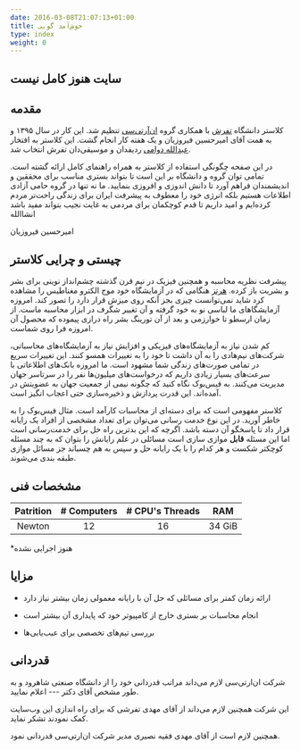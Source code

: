 ```yaml
---
date: 2016-03-08T21:07:13+01:00
title: خوش‌آمد گویی
type: index
weight: 0
---
```


## سایت هنوز کامل نیست

## مقدمه

کلاستر دانشگاه [تفرش](http://tafreshu.ac.ir) با همکاری گروه [ان‌آرتی‌سی](http://nrtc.ir) تنظیم شد.
این کار در سال ۱۳۹۵ و به همت آقای امیرحسین فیروزیان و یک هفته کار انجام گشت.
این کلاستر به افتخار
[عبدالله دوامی](https://fa.wikipedia.org/wiki/%D8%B9%D8%A8%D8%AF%D8%A7%D9%84%D9%84%D9%87_%D8%AF%D9%88%D8%A7%D9%85%DB%8C) ردیفدان
و موسیقی‌دان تفرش انتخاب شد.

در این صفحه چگونگی استفاده از کلاستر به همراه راهنمای کامل ارائه گشته است. تمامی توان گروه و دانشگاه بر این است تا بتواند
بستری مناسب برای محققین و اندیشمندان فراهم آورد تا دانش اندوزی و افروزی بنمایید.
ما نه تنها در گروه حامی آزادی اطلاعات هستیم بلکه انرژی خود را معطوف به پیشرفت ایران برای زندگی راحت‌تر
مردم کرده‌ایم و امید داریم تا قدم کوچکمان برای مردمی به غایت نجیب بتواند مفید باشد
انشاالله

امیرحسین فیروزیان

## چیستی و چرایی کلاستر

پیشرفت نظریه محاسبه و همچنین فیزیک در نیم قرن گذشته چشم‌انداز نوینی برای بشر و بشریت باز کرده. [هرتز](https://en.wikipedia.org/wiki/Heinrich_Hertz)
هنگامی که در آزمایشگاه خود موج الکترو مغناطیس را مشاهده کرد شاید نمی‌توانست چیزی بجز آنکه روی میزش قرار دارد را تصور کند.
امروزه آزمایشگا‌های ما لباسی نو به خود گرفته و آن تغییر شگرف در ابزار محاسبه ماست.
از زمان ارسطو تا خوارزمی و بعد از آن تورینگ بشر راه درازی پیموده که محصول آن امروزه 
فرا روی شماست.

کم شدن نیاز به آزمایشگاه‌های فیزیکی و افزایش نیاز به آزمایشگاه‌های محاسباتی،
شرکت‌های نیم‌هادی را به آن داشت تا خود را به تغییرات همسو کنند. این تغییرات سریع
در تمامی صورت‌های زندگی شما مشهود است. ما امروزه بانک‌های اطلاعاتی با سرعت‌های
بسیار زیادی داریم که درخواست‌های میلیون‌ها نفر را در سرتاسر جهان مدیریت می‌کنند.
به فیس‌بوک نگاه کنید که چگونه نیمی از جمعیت جهان به عضویتش در آمده‌اند.
این قدرت پردازش و ذخیره‌سازی حتی اعجاب انگیز است.

کلاستر مفهومی است که برای دسته‌ای از محاسبات کارآمد است. مثال فیس‌بوک را به خاطر آورید. در این
نوع خدمت رسانی می‌توان برای تعداد مشخصی از افراد یک رایانه قرار داد تا پاسخگو آن دسته باشد.
اگرچه که این بدترین راه حل برای خدمت‌رسانی است اما این مسئله **قابل** موازی سازی است
مسائلی در علم رایانش را بتوان که به چند مسئله کوچکتر شکست و هر کدام را با یک رایانه حل و سپس به هم چسباند
جز مسائل موازی طبقه بندی می‌شوند.

## مشخصات فنی

|Patrition|# Computers|# CPU's Threads|RAM|
|:-------:|:---------:|:-------------:|:-:|
|Newton   |12         |16             |34 GiB|
*هنوز اجرایی نشده

## مزایا

- ارائه زمان کمتر برای مسائلی که حل آن با رایانه معمولی زمان بیشتر نیاز دارد

- انجام محاسبات بر بستری خارج از کامپیوتر خود که پایداری آن بیشتر است

- بررسی تیم‌های تخصصی برای عیب‌یابی‌ها

## قدردانی

شرکت ان‌ارتی‌سی لازم می‌داند مراتب قدردانی خود را از دانشگاه صنعتی شاهرود و به طور مشخص آقای دکتر
--- اعلام نمایید.

این شرکت همچنین لازم می‌داند از آقای مهدی تفرشی که برای راه اندازی این وب‌سایت کمک نمودند تشکر نماید.

همچنین لازم است از آقای مهدی فقیه نصیری مدیر شرکت ان‌ارتی‌سی قدردانی نمود.